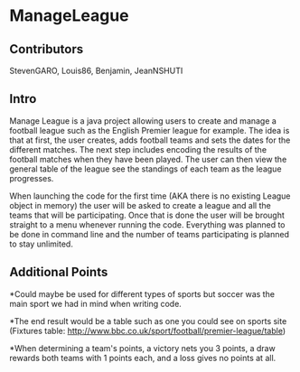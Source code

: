 # ManageLeague

## Contributors

StevenGARO, Louis86, Benjamin, JeanNSHUTI

## Intro

Manage League is a java project allowing users to create and manage a football league such as the English Premier league for example.
The idea is that at first, the user creates, adds football teams and sets the dates for the different matches.
The next step includes encoding the results of the football matches when they have been played. The user can then view the general table of
the league see the standings of each team as the league progresses.

When launching the code for the first time (AKA there is no existing League object in
memory) the user will be asked to create a league and all the teams that will be participating.
Once that is done the user will be brought straight to a menu whenever running the code.
Everything was planned to be done in command line and the number of teams participating is planned
to stay unlimited.

## Additional Points

*Could maybe be used for different types of sports but soccer was the main sport we had in mind when writing code.

*The end result would be a table such as one you could see on sports site 
(Fixtures table: http://www.bbc.co.uk/sport/football/premier-league/table)


*When determining a team's points, a victory nets you 3 points, a draw rewards both teams
with 1 points each, and a loss gives no points at all.